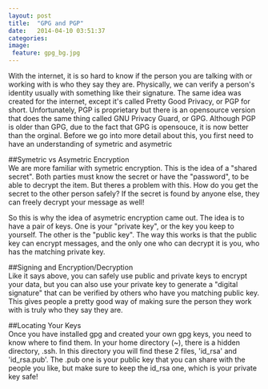 ```yaml
---
layout: post
title:  "GPG and PGP"
date:   2014-04-10 03:51:37
categories: 
image:
 feature: gpg_bg.jpg
---
```


With the internet, it is so hard to know if the person you are talking with or working with is who they say they are.  Physically, we can verify a person's identity usually with something like their signature.  The same idea was created for the internet, except it's called Pretty Good Privacy, or PGP for short.  Unfortunately, PGP is proprietary but there is an opensource version that does the same thing called GNU Privacy Guard, or GPG.  Although PGP is older than GPG, due to the fact that GPG is opensouce, it is now better than the orginal.  Before we go into more detail about this, you first need to have an understanding of symetric and asymetric
 

##Symetric vs Asymetric Encryption  
We are more familiar with symetric encryption.  This is the idea of a "shared secret".  Both parties must know the secret or have the "password", to be able to decrypt the item.  But theres a problem with this.  How do you get the secret to the other person safely?  If the secret is found by anyone else, they can freely decrypt your message as well!

So this is why the idea of asymetric encryption came out.  The idea is to have a pair of keys.  One is your "private key", or the key you keep to yourself.  The other is the "public key".  The way this works is that the public key can encrypt messages, and the only one who can decrypt it is you, who has the matching private key.

##Signing and Encryption/Decryption  
Like it says above, you can safely use public and private keys to encrypt your data, but you can also use your private key to generate a "digital signature" that can be verified by others who have you matching public key.  This gives people a pretty good way of making sure the person they work with is truly who they say they are.  

##Locating Your Keys  
Once you have installed gpg and created your own gpg keys, you need to know where to find them.  In your home directory (~), there is a hidden directory, .ssh.  In this directory you will find these 2 files, 'id\_rsa' and 'id\_rsa.pub'.  The .pub one is your public key that you can share with the people you like, but make sure to keep the id_rsa one, which is your private key safe!
